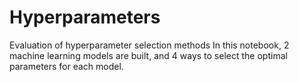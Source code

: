 # Hyperparameters
Evaluation of hyperparameter selection methods
In this notebook, 2 machine learning models are built, and 4 ways to select the optimal parameters for each model.

